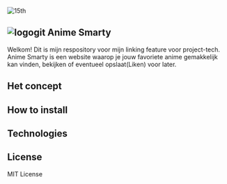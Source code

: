 ![15th](https://user-images.githubusercontent.com/118122875/224559625-04d4f8c7-c889-4c44-ade8-3c213bf06568.jpg)

## ![logogit](https://user-images.githubusercontent.com/118122875/224569400-7e81d458-7d76-4156-ab48-64175fbd04ce.png) Anime Smarty

Welkom! Dit is mijn respository voor mijn linking feature voor project-tech. Anime Smarty is een website waarop je jouw favoriete anime gemakkelijk kan vinden, bekijken of eventueel opslaat(Liken) voor later.

## Het concept



## How to install

## Technologies

## License

MIT License
